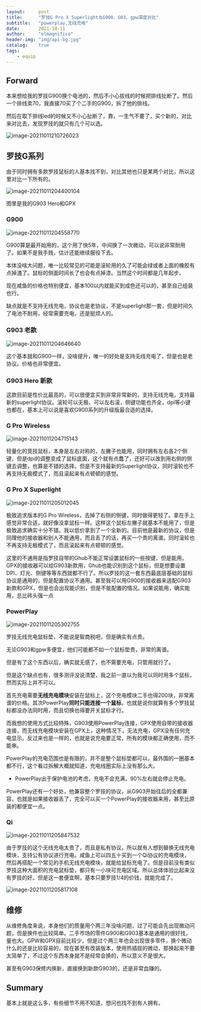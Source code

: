 ```yaml
---
layout:     post
title:      "罗技G Pro X Superlight与G900、G03、gpw深度对比"
subtitle:   "powerplay,无线充电"
date:       2021-10-11
author:     "elmagnifico"
header-img: "img/api-bg.jpg"
catalog:    true
tags:
    - equip
---
```


## Forward

本来想给我的罗技G900换个电池的，然后不小心拔线的时候把排线扯断了。然后一个排线卖70，我直接70买了个二手的G900，拆了他的排线。

然后在取下排线led的时候又不小心扯断了，靠，一生气不要了，买个新的，对比来对比去，发现罗技的就只有几个可以选。

![image-20211011210726023](https://i.loli.net/2021/10/11/uVDzLs7UFQZnBOT.png)

## 罗技G系列

由于同时拥有多款罗技鼠标的人基本找不到，对比其他也只是某两个对比，所以这里对比一下所有的。

![image-20211011204400104](https://i.loli.net/2021/10/11/TEJ6KhCBxwGc3Ve.png)

图里是我的G903 Hero和GPX

### G900

![image-20211011204558770](https://i.loli.net/2021/10/11/CuaYyjcU45B9mKL.png)

G900算是最开始用的，这个用了快5年，中间换了一次微动，可以说非常耐用了。如果不是我手贱，估计还能继续服役下去。

本体没啥大问题，唯一比较常见的可能是滚轮用的久了可能会绿或者上面的橡胶有点掉渣了。鼠标的侧面时间长了也会有点掉漆。当然这个时间都是几年起步。

现在咸鱼的价格也特别便宜，基本100以内就能买到成色还可以的，甚至自己组装也行。

缺点就是不支持无线充电，协议也是老协议，不是superlight那一套，但是时间久了电池不耐用，经常需要充电，还是挺烦人的。



### G903 老款

![image-20211011204646640](https://i.loli.net/2021/10/11/Pi29wHQdsjuvtJI.png)

这个基本就和G900一样，没啥提升，唯一的好处是支持无线充电了，但是也是老协议。价格也非常便宜。



### G903 Hero 新款

这款目前是性价比最高的，可以很便宜买到非常非常新的，支持无线充电，支持最新的superlight协议。滚轮可以无极、可以左右滚，侧键功能也齐全，dpi等小键也都在，基本上可以说是喜欢G900系列的升级版最合适的选择。



### G Pro Wireless

![image-20211011204715143](https://i.loli.net/2021/10/11/SF2NXyhPeVdCtIO.png)

轻量化的竞技鼠标，本身是左右对称的，左撇子也能用，同时拥有左右各2个侧键，但是dpi的调整变成了鼠标底面，这个就有点蠢了，还好可以改到用右侧的侧键去调整，也算是不错的选择。但是不支持最新的Superlight协议，同时滚轮也不再支持无极模式了，而且滚起来有点顿顿的感觉。



### G Pro X Superlight

![image-20211011205012045](https://i.loli.net/2021/10/11/wckHXOhWiPT5pLj.png)

极致追求版本的G Pro Wireless，去掉了右侧的侧键，同时做得更轻了。拿在手上感觉非常合适，就好像没拿鼠标一样。这样这个鼠标左撇子就基本不能用了，但是极致追求确实十分不错。我以低价拿到了一个全新的。目前他是最新的协议，但是同理他的接收器和别人不能通用，而且丢了的话，再买一个贵的离谱。同时滚轮也不再支持无极模式了，而且滚起来有点顿顿的感觉。



这里的不通用是指罗技自带的Ghub不能正常设置鼠标的一些按键，但是能用。GPX的接收器可以给G903新款用，Ghub也能识别到这个鼠标，但是想要设置DPI、灯光、侧键等等东西就都不行了。所以罗技的这一套东西最底层基础的鼠标协议是通用的，但是配置协议不通用。甚至我可以用G900的接收器来适配G903新款和GPX，但是也会出现能识别，但是不能配置的情况。如果说能用，确实能用，总比砖头强一点



### PowerPlay

![image-20211011205302755](https://i.loli.net/2021/10/11/PYU9VuizwZHpT7q.png)

罗技无线充电鼠标垫，不能说是智商税吧，但是确实有点贵。

无论G903和gpw多便宜，他们可能都不如一个鼠标垫贵，非常的离谱。

但是有了这个东西以后，确实就无感了，也不需要充电，只管用就行了。

但是这个缺点也有，很多测评没说清楚，我之前一直以为我可以同时用多个鼠标，然而实际上并不可以。

首先充电需要**无线充电模块**安装在鼠标上，这个充电模块二手也得200块，非常离谱的价格。其次PowerPlay**同时只能连接一个鼠标**，也就是说你就算有多个罗技鼠标都没办法同时用，而且切换也得要开关鼠标才行。

而我想的使用方式比较特殊，G903使用PowerPlay连接，GPX使用自带的接收器连接，而无线充电模块安装在GPX上，这种情况下，无法充电，GPX没有任何充电显示。反过来也是一样的，也就是说充电要正常，所有的模块都正确使用，而不能串。



PowerPlay的充电范围也是有限的，并不是整个鼠标垫都可以，最外围的一圈基本都不行，这个看过拆解大概就知道，充电线圈实际上没有那么大。



- PowerPlay出于保护电池的考虑，充电不会充满，90%左右就会停止充电。



PowerPlay还有一个好处，他兼容整个罗技的协议，从G903开始往后的全都兼容，也就是如果接收器丢了，完全可以买一个PowerPlay的接收器来用，甚至比原装的都便宜一点。



### Qi

![image-20211011205847532](https://i.loli.net/2021/10/11/eIdF69X2tsvVjAT.png)

由于罗技的这个无线充电太贵了，而且是私有协议，所以就有人想到替换无线充电模块，支持公有协议进行充电。咸鱼上可以四五十买到一个Qi协议的充电模块，然后再搭配一个常见的手机无线充电模块，就能给鼠标充电了。但是目前没有类似罗技这种大面积的充电鼠标垫，都只有一小块可充电区域。所以总体体验比起来没有罗技的好。但是这一套便宜啊，基本只要罗技1/4的价钱，就能完成了。

![image-20211011205817108](https://i.loli.net/2021/10/11/zMAPWQjSlN75Os9.png)

## 维修

从维修角度来说，本身他们的质量用个两三年没啥问题，过了可能会先出现微动问题，但是换件也比较简单。二手市场的零件G900和G903基本是通用的很好找，量也大。GPW和GPX目前比较少，但是过个两三年也会出现很多零件，换个微动什么的还是比较容易的，现在甚至有改装版本，使用热插拔的微动，那换起来不要太简单了，不过这个东西本身就不是经常会换的，所以意义不是很大。

甚至有G903保修内换新，直接换到新款G903的，还是非常血赚的。



## Summary

基本上就是这么多，有些细节不用不知道，想问也找不到有人拥有。

